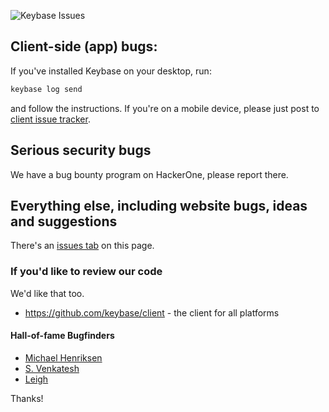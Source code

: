 ![Keybase Issues](img/robot.jpg "Keybase Issues")

## Client-side (app) bugs:

If you've installed Keybase on your desktop, run:

```bash
keybase log send
```

and follow the instructions. If you're on a mobile device, please just post to [client issue tracker](https://github.com/keybase/client/issues).

## Serious security bugs

We have a bug bounty program on HackerOne, please report there.

## Everything else, including website bugs, ideas and suggestions

There's an [issues tab](https://github.com/keybase/keybase-issues/issues) on this page.

### If you'd like to review our code

We'd like that too.

  * https://github.com/keybase/client - the client for all platforms

#### Hall-of-fame Bugfinders

  * [Michael Henriksen](https://twitter.com/michenriksen)
  * [S. Venkatesh](https://twitter.com/pranavvenkats)
  * [Leigh](https://keybase.io/lt)


Thanks!
